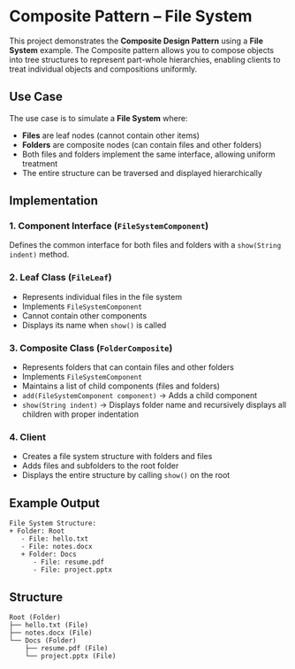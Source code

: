 # Composite Pattern – File System

This project demonstrates the **Composite Design Pattern** using a **File System** example. The Composite pattern allows you to compose objects into tree structures to represent part-whole hierarchies, enabling clients to treat individual objects and compositions uniformly.

## Use Case

The use case is to simulate a **File System** where:
- **Files** are leaf nodes (cannot contain other items)
- **Folders** are composite nodes (can contain files and other folders)
- Both files and folders implement the same interface, allowing uniform treatment
- The entire structure can be traversed and displayed hierarchically

## Implementation

### 1. Component Interface (`FileSystemComponent`)
Defines the common interface for both files and folders with a `show(String indent)` method.

### 2. Leaf Class (`FileLeaf`)
- Represents individual files in the file system
- Implements `FileSystemComponent`
- Cannot contain other components
- Displays its name when `show()` is called

### 3. Composite Class (`FolderComposite`)
- Represents folders that can contain files and other folders
- Implements `FileSystemComponent`
- Maintains a list of child components (files and folders)
- `add(FileSystemComponent component)` → Adds a child component
- `show(String indent)` → Displays folder name and recursively displays all children with proper indentation

### 4. Client
- Creates a file system structure with folders and files
- Adds files and subfolders to the root folder
- Displays the entire structure by calling `show()` on the root

## Example Output

```
File System Structure:
+ Folder: Root
   - File: hello.txt
   - File: notes.docx
   + Folder: Docs
      - File: resume.pdf
      - File: project.pptx
```

## Structure

```
Root (Folder)
├── hello.txt (File)
├── notes.docx (File)
└── Docs (Folder)
    ├── resume.pdf (File)
    └── project.pptx (File)
```
